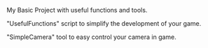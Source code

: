 My Basic Project with useful functions and tools.

"UsefulFunctions" script to simplify the development of your game.

"SimpleCamera" tool to easy control your camera in game.
